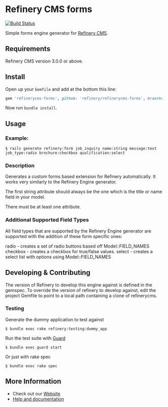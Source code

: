 # Refinery CMS forms

[![Build Status](https://travis-ci.org/refinery/refinerycms-forms.svg?branch=master)](https://travis-ci.org/refinery/refinerycms-forms)

Simple forms engine generator for [Refinery CMS](http://refinerycms.com).

## Requirements

Refinery CMS version 3.0.0 or above.

## Install

Open up your ``Gemfile`` and add at the bottom this line:

```ruby
gem 'refinerycms-forms', github: 'refinery/refinerycms-forms', branch: 'master', group: :development
```

Now run `bundle install`.

##  Usage

### Example:
	$ rails generate refinery:form job_inquiry name:string message:text job_type:radio brochure:checkbox qualification:select

### Description

Generates a custom forms based extension for Refinery automatically.
It works very similarly to the Refinery Engine generator.

The first string attribute should always be the one which is the title or name field in your model.

There must be at least one attribute.

### Additional Supported Field Types

  All field types that are supported by the Refinery Engine generator are supported
  with the addition of these form specific ones:

  radio           - creates a set of radio buttons based off Model::FIELD_NAMES
  checkbox        - creates a checkbox for true/false values.
  select          - creates a select list with options using Model::FIELD_NAMES

## Developing & Contributing

The version of Refinery to develop this engine against is defined in the gemspec. To override the version of refinery to develop against, edit the project Gemfile to point to a local path containing a clone of refinerycms.

### Testing

Generate the dummy application to test against

    $ bundle exec rake refinery:testing:dummy_app

Run the test suite with [Guard](https://github.com/guard/guard)

    $ bundle exec guard start

Or just with rake spec

    $ bundle exec rake spec

## More Information
* Check out our [Website](http://refinerycms.com/)
* [Help and documentation](https://github.com/refinery/refinerycms#help-and-documentation)